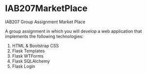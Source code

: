 # IAB207MarketPlace
IAB207 Group Assignment Market Place

A group assignment in which you will develop a web application that implements the following technologies:
1. HTML & Bootstrap CSS
2. Flask Templates
3. Flask WTForms
4. Flask SQLAlchemy
5. Flask Login